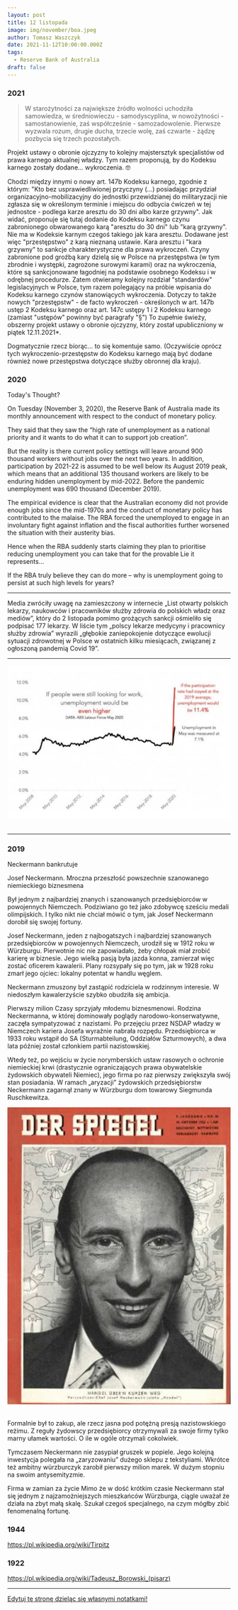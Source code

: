 ```yaml
---
layout: post
title: 12 listopada
image: img/november/boa.jpeg
author: Tomasz Waszczyk
date: 2021-11-12T10:00:00.000Z
tags:
  - Reserve Bank of Australia
draft: false
---
```


### 2021

> W starożytności za największe źródło wolności uchodziła samowiedza, w średniowieczu - samodyscyplina, w nowożytności - samostanowienie, zaś współcześnie - samozadowolenie. Pierwsze wyzwala rozum, drugie ducha, trzecie wolę, zaś czwarte - żądzę pozbycia się trzech pozostałych.

Projekt ustawy o obronie ojczyzny to kolejny majstersztyk specjalistów od prawa karnego aktualnej władzy. Tym razem proponują, by do Kodeksu karnego zostały dodane... wykroczenia. 🤓

Chodzi między innymi o nowy art. 147b Kodeksu karnego, zgodnie z którym: "Kto bez usprawiedliwionej przyczyny (...) posiadając przydział organizacyjno-mobilizacyjny do jednostki przewidzianej do militaryzacji nie zgłasza się w określonym terminie i miejscu do odbycia ćwiczeń w tej jednostce - podlega karze aresztu do 30 dni albo karze grzywny".
Jak widać, proponuje się tutaj dodanie do Kodeksu karnego czynu zabronionego obwarowanego karą "aresztu do 30 dni" lub "karą grzywny". 
Nie ma w Kodeksie karnym czegoś takiego jak kara aresztu. Dodawane jest więc "przestępstwo" z karą nieznaną ustawie. 
Kara aresztu i "kara grzywny" to sankcje charakterystyczne dla prawa wykroczeń. Czyny zabronione pod groźbą kary dzielą się w Polsce na przestępstwa (w tym zbrodnie i występki, zagrożone surowymi karami) oraz na wykroczenia, które są sankcjonowane łagodniej na podstawie osobnego Kodeksu i w odrębnej procedurze.
Zatem otwieramy kolejny rozdział "standardów" legislacyjnych w Polsce, tym razem polegający na próbie wpisania do Kodeksu karnego czynów stanowiących wykroczenia.
Dotyczy to także nowych "przestępstw" - de facto wykroczeń - określonych w art. 147b ustęp 2 Kodeksu karnego oraz art. 147c ustępy 1 i 2 Kodeksu karnego (zamiast "ustępów" powinny być paragrafy "§")
To zupełnie świeży, obszerny projekt ustawy o obronie ojczyzny, który został upubliczniony w piątek 12.11.2021*.

Dogmatycznie rzecz biorąc... to się komentuje samo. 
(Oczywiście oprócz tych wykroczenio-przestępstw do Kodeksu karnego mają być dodane również nowe przestępstwa dotyczące służby obronnej dla kraju).  

### 2020

Today's Thought?

On Tuesday (November 3, 2020), the Reserve Bank of Australia made its monthly announcement with respect to the conduct of monetary policy.

They said that they saw the “high rate of unemployment as a national priority and it wants to do what it can to support job creation”.

But the reality is there current policy settings will leave around 900 thousand workers without jobs over the next two years. In addition, participation by 2021-22 is assumed to be well below its August 2019 peak, which means that an additional 135 thousand workers are likely to be enduring hidden unemployment by mid-2022. Before the pandemic unemployment was 690 thousand (December 2019).

The empirical evidence is clear that the Australian economy did not provide enough jobs since the mid-1970s and the conduct of monetary policy has contributed to the malaise. The RBA forced the unemployed to engage in an involuntary fight against inflation and the fiscal authorities further worsened the situation with their austerity bias.

Hence when the RBA suddenly starts claiming they plan to prioritise reducing unemployment you can take that for the provable Lie it represents...

If the RBA truly believe they can do more – why is unemployment going to persist at such high levels for years?

---

Media zwróciły uwagę na zamieszczony w internecie „List otwarty polskich lekarzy, naukowców i pracowników służby zdrowia do polskich władz oraz mediów”, który do 2 listopada pomimo grożących sankcji ośmieliło się podpisać 177 lekarzy.
W liście tym „polscy lekarze medycyny i pracownicy służby zdrowia” wyrazili „głębokie zaniepokojenie dotyczące ewolucji sytuacji zdrowotnej w Polsce w ostatnich kilku miesiącach, związanej z ogłoszoną pandemią Covid 19”.

<!-- Zdaniem sygnatariuszy listu „nie ma już medycznego i naukowego uzasadnienia dla kontynuacji stosowanych obostrzeń. Obecne zarządzanie kryzysowe stało się całkowicie nieproporcjonalne do zagrożenia i powoduje więcej szkody niż dobra”.

 

Sygnatariusze listu wezwali „do zakończenia nieuzasadnionych epidemiologicznie działań i natychmiastowego przywrócenia normalnych, demokratycznych zasad funkcjonowania Państwa, struktur prawnych, wszystkich naszych swobód obywatelskich oraz przestrzegania praw człowieka”.

 

Według sygnatariuszy listu „szkody dodatkowe wyrządzone obecnie ludności będą miały większy wpływ w bliskiej i dalekiej przyszłości na całą populację niż liczba osób aktualnie ochronionych przed SARS-CoV-2”.

 

W opinii sygnatariuszy listu „wprowadzono obowiązkowe środki, które nie mają podstawy naukowej oraz że w mediach wykreowana została "koronapanika" bez możliwości przeprowadzenia otwartej debaty”.

 

Sygnatariusze listu uważają, że „surowa, represyjna polityka dotycząca li tylko zakażeń koronawirusem silnie kontrastuje z aktualnie minimalną polityką rządu w kwestii zapobiegania i leczenia innych chorób, wzmacniania własnego układu odpornościowego poprzez zdrowy styl życia, optymalną opiekę z dbałością o jednostkę oraz inwestowaniem w personel służby zdrowia”.

 

W liście zwrócono uwagę na zmianę definicji pandemii - „przed 12 laty WHO zmieniło definicję "pandemii". Wcześniej pandemią nazywano zaraźliwą chorobę z wysoką liczbą zgonów, obecnie wystarczy fakt, że wirus rozprzestrzenia się po całym świecie. Umożliwiło to np. ogłoszenie epidemii "świńskiej grypy" w 2009r, która okazała się typowym schorzeniem infekcyjnym dróg oddechowych. A pamiętamy ówczesny lęk i szczepionki, które spowodowały powikłania neurologiczne (narkolepsję)”.

 

List przypomina, że „początkowo szacowana śmiertelność (stosunek liczby zgonów do liczby wszystkich zakażonych) z powodu zakażenia SARS-Cov 2 w najmniejszym stopniu nie znalazła potwierdzenia w żadnym kraju. Z badań naukowych wynika, że śmiertelność ta sytuuje się na poziomie 0,02-0,4% czyli na poziomie normalnej fali grypy sezonowej). W Polsce do dn. 7.09.2020 zmarło 300 osób z dodatnim testem PCR bez chorób współistniejących, czyli 0,01%.

 

Istnieje różnica pomiędzy śmiercią z powodu koronawirusa i z koronawirusem. Ludzie często są nosicielami wielu wirusów i potencjalnie patogennych bakterii jednocześnie. Jeśli weźmiemy pod uwagę, że większość ludzi z poważnymi objawami miało dodatkową chorobę, nie można wysnuć wniosku, że właśnie koronawirus był przyczyną śmierci. Statystyki ten fakt pominęły.

 

Najbardziej podatną grupą byli pacjenci w starszym wieku - 80 lub więcej lat. Większość (70%) zmarłych, młodszych niż 70 lat, cierpiała na inną chorobę np. sercowo-naczyniową, cukrzycę, chroniczną chorobę płuc lub otyłość.

 

Ogromna większość osób zarażonych (>98%) nie miała żadnych objawów lub przechodziła chorobę łagodnie.

 

W międzyczasie opracowano dostępną, bezpieczną i skuteczną terapię dla tych, którzy mają ciężki przebieg choroby - zastosowanie HCQ (hydroksychlorochinę), cynku i azytromycyny. Szybkie zastosowanie tej terapii prowadzi do wyzdrowienia i często zapobiega hospitalizacji. Dowodem skuteczności tej terapii są dane epidemiologiczne ze Szwajcarii, w których przedstawiono porównanie wskaźnika umieralności pacjentów, u których zastosowano lub nie zastosowano tej terapii”. Z listu wynika że Covid „nie jest to wirus-zabójca a choroba łatwa do wyleczenia”.

 

Czytelnicy listu mogą się z niego dowiedzieć, że „podstawą ogłoszenia epidemii/pandemii jest stwierdzana liczba dodatnich wyników niespecyficznego testu RT-PCR dającego wiele fałszywie dodatnich wyników, który sam jego twórca - Kary Mullis (otrzymał nagrodę Nobla w dziedzinie chemii w 1993r. za wynalezienie łańcuchowej reakcji polimerazy, PCR) uznał ten test za nieprzydatny do wykrycia i zdiagnozowania infekcji wirusowej i przeznaczony jest jedynie do procedur badawczych /38/. Test jest niezwykle czuły ale niespecyficzny i daje dodatnie wyniki również w przypadku zakażenia innymi czynnikami chorobotwórczymi [...] Test ten ponadto nigdy nie był walidowany czyli naukowo zweryfikowany”.

 

Z listu można się dowiedzieć, że „test PCR [...] nie mierzy, ile wirusów jest obecnych w próbce. Prawdziwa infekcja wirusowa oznacza masową obecność wirusów, tzw. ładunek wirusów. Jeśli ktoś otrzymał dodatni wynik testu, to nie oznacza, że ta osoba jest faktycznie klinicznie zarażona, jest chora lub będzie chora. Tak zwani "bezobjawowi nosiciele" nie zarażają innych”.

 

Zdaniem sygnatariuszy listu „ponieważ pozytywny wynik testu PCR nie wskazuje automatycznie aktywnej infekcji (zakażenia) lub zaraźliwości, a jednocześnie objawy kliniczne mogą być związane z zakażeniem innymi wirusami, nie usprawiedliwia to podjętych drastycznych środków społecznych, opartych wyłącznie na tych testach”.

 

Jak przypominają sygnatariusze listu „przez tysiące lat ciało ludzkie było codziennie narażone na kontakt z zaraźliwymi mikroorganizmami (wirusy, bakterie i grzyby). Jak wiadomo, prawidłowo funkcjonujący układ odpornościowy zapobiega rozwojowi choroby. Chronić należy osoby ze słabą bądź uszkodzoną odpornością poprzez zastosowanie środków higieny bądź dystans społeczny.

 

Okazuje się, że większość ludzi ma już wrodzoną lub nabytą odporność wobec np. grypy, koronawirusa czy innych wirusów. Potwierdzają to odkrycia na statku wycieczkowym Diamond Princess, który objęto kwarantanną z powodu kilku pasażerów zmarłych na Covid-19. Większość pasażerów była w podeszłym wieku i narażona w idealnych warunkach na transmisję wirusa. Jednakże 75% okazało się nie być zarażonymi. Tak więc nawet w grupie wysokiego ryzyka większość osób jest odporna na wirusa.

 

W sytuacji zagrożenia infekcją należy wzmacniać naturalną odporność poprzez zdrowe, pełnowartościowe odżywianie, oddychanie świeżym powietrzem, bez maseczki, zredukowanie stresu i zaspokajanie kontaktów społecznych i emocjonalnych.

 

Konsekwencje zastosowania locdown, izolacji społecznej i przymusu noszenia masek na zdrowie fizyczne i psychiczne”.

 

Komentując strategie walki z Covid sygnatariusze listu stwierdzili, że „porównując fale zakażeń/zachorowań/wskaźnika śmiertelności w krajach z polityką ścisłego lockdownu do krajów, w których nie narzucono tego obostrzenia (Holandia, Szwecja, Czechy, Białoruś), widzimy podobne krzywe przebiegu infekcji. Lockdown nie doprowadził do niższej śmiertelności.

 

Izolacja społeczna i szkody ekonomiczne w tym utrata pracy, upadek małych i większych firm w wielu branżach życia gospodarczego, doprowadziły do wzrostu przypadków depresji, stanów lękowych, samobójstw, przemocy rodzinnej i molestowania dzieci.

 

Zastosowanie izolacji doprowadziło również do bezczynności fizycznej osób w każdym wieku - zarówno dzieci, młodzieży, osób starszych, ponieważ zostali zmuszeni do pozostania w domu. Aktywność fizyczna wywiera pozytywny efekt nie tylko na funkcjonowanie poszczególnych układów i narządów organizmu ale także odgrywa rolę w funkcjonowaniu poznawczym, zmniejsza depresję i stany lękowe oraz poprawia poziom energii, samopoczucie jak i ogólną jakość życia.

 

Setki badań naukowych z dziedziny psychoneuroimmunologii udowadniają ścisłą wzajemną zależność układu nerwowego, immunologicznego, endokrynnego i krążenia stąd trudno nawet oszacować przyszłe konsekwencje wprowadzonych bezpodstawnie regulacji na zdrowie Polaków”.

 

Autorzy listu przypomnieli, że w wyniku irracjonalnych działań władz wobec covid „służba zdrowia w Polsce została sparaliżowana - zamknięte poradnie POZ, urągające medycznemu wykształceniu teleporady, zmniejszona liczba przyjęć na oddziały szpitalne, niediagnozowane choroby wymagające pilnego leczenia np. onkologicznego, nieleczone choroby przewlekłe, odkładane operacje”.

 

Komentując szkodliwy przymus noszenia masek autorzy listu przypomnieli, że „rozprzestrzenianie się wirusa zachodzi poprzez zarażenie drogą kropelkową (tylko u pacjentów, którzy kaszlą lub kichają) i aerozolową w zamkniętych, niewentylowanych pomieszczeniach. Dlatego też zakażenie jest niemożliwe na otwartym powietrzu. Śledzenie kontaktu i badania epidemiologiczne pokazują, że zdrowi ludzie (lub nosiciele bezobjawowi z pozytywnym wynikiem testu) są niemalże niezdolni do przeniesienia wirusa, stąd nie są dla siebie nawzajem zagrożeniem.

 

Również przenoszenie wirusa przez przedmioty (np. pieniądze, zakupy czy wózki sklepowe) nie zostało udowodnione naukowo.

 

Maski są wskazane w przypadku kontaktu z grupą ryzyka lub osobami z niewydolnością oddechową i zmniejszają ryzyko infekcji drogą kropelkową. Jak przedstawiono w badaniach splot włókien w polecanych do powszechnego noszenia maseczkach bawełnianych ma wielkość rzędu mikrometrów, podczas gdy wielkość wirusów mieści się w granicach nanometrów czyli jest 1000-krotnie mniejsza. Nie ma więc podstaw fizycznych do twierdzenia, że maski chronią przed wirusem przenoszonym drogą powietrzną i zmniejszają jego ewakuację w przypadku drogi kropelkowej od chorego z objawami infekcji.

 

Noszenie masek daje efekty uboczne. Niedobór tlenu (ból głowy, nudności, znużenie, utrata koncentracji) pojawia się dość szybko i ma efekt podobny do choroby wysokościowej. Pacjenci skarżą się na bóle głowy, problemy z zatokami i oddychaniem. Zakumulowane CO2 prowadzi dodatkowo do toksycznego zakwaszenia organizmu, co niekorzystnie wpływa na odporność. Niektórzy eksperci ostrzegają nawet, że wirus rozprzestrzenia się lepiej przy nieodpowiednim noszeniu maski.

Belgijski Kodeks Pracy (Kodeks 6) opisuje zawartość CO2 (wentylację w miejscu pracy) rzędu 900 ppm, maksymalnie 1200 ppm w szczególnych okolicznościach. Po noszeniu maski przez 1 minutę ten toksyczny limit jest znacznie podwyższony, trzykrotnie lub czterokrotnie przekraczając dopuszczalne maksymalne wartości. Jest to sytuacja oddychania w bardzo słabo wentylowanym pomieszczeniu. Standardy amerykańskie i unijne określają dopuszczalną koncentrację CO2 800-1500ppm.

Sterylne środowisko na szpitalnych salach operacyjnych, z precyzyjną regulacją wilgotności i temperatury, dostosowanym przepływ tlenu sprawia, że szpitale spełniają surowe standardy bezpieczeństwa.

Marco Pacori - włoski psycholog i psychoterapeuta zwrócił uwagę na konsekwencje obowiązkowego noszenia masek w wieku rozwojowym. Maska obejmuje dużą część twarzy, uniemożliwiając rozpoznanie, interpretację i imitację wyrazu twarzy. Według najwybitniejszych badaczy z dziedziny psychologii znanej jako "język ciała", mimika twarzy jest jednym z najważniejszych aspektów komunikacji międzyludzkiej/.

Obszar mózgu nazywany FFA (obszar fuzji twarzy) dojrzewa w wieku rozwojowym. Jeśli podczas tej fazy rozwoju twarz przez większość czasu jest przykryta maską (godziny spędzone w szkole z kolegami z klasy i nauczycielami), istnieje ryzyko, że obszar ten zaniknie, co spowoduje, że dziecko nie będzie już w stanie odróżnić jednej twarzy od drugiej, lub stworzyć obrazu siebie samego, aby móc rozpoznać cechy wyróżniające płeć; w praktyce młody człowiek będzie dorastał bezpłciowy, bez tożsamości i bez zdolności do zrozumienia, z kim ma do czynienia”.

Według informacji zawartych w liście „badania nad szczepionkami przeciwko grypie pokazują, że w ciągu 10 lat tylko trzykrotnie stworzono szczepionkę o skuteczności na poziomie wyższym niż 50%. Szczepienie osób w podeszłym wieku wydaje się być nieskuteczne. Po 75 roku życia skuteczność prawie nie występuje.

Z powodu stałej naturalnej mutacji wirusów, co można zaobserwować każdego roku w przypadku wirusa grypy, szczepionka jest co najwyżej tymczasowym rozwiązaniem, które wymaga nowych szczepionek za każdym następnym razem. Nieprzetestowana szczepionka, prowadzona w trybie awaryjnym i taka, której twórcy już uzyskali zwolnienie z odpowiedzialności prawnej od niepożądanych skutków, budzi poważne wątpliwości. Wątpliwości budzi także sposób produkcji szczepionki, brak przeprowadzenia standardowych, kilkuetapowych badań klinicznych, które zajmują zwykle kilka lat obserwacji skuteczności i bezpieczeństwa”.

Według autorów listu „jeśli 95% ludzi doświadcza Covid-19 praktycznie bezobjawowo, wystawienie ich na działanie nieprzetestowanej szczepionki jest karygodne”.

W liście opisana jest też kwestia zwalczania prawdy o fałszywej pandemii - „wiele materiałów video oraz artykułów licznych, niezależnych autorytetów i ekspertów naukowych są usuwane z mediów społecznościowych. Taka sytuacja jest niedopuszczalna w wolnym, demokratycznym kraju. Taka polityka powoduje również efekt paraliżujący, wywołuje panikę i karmi społeczeństwo strachem i zmartwieniami. Efekt ten jest wzmacniany stosowanymi wyrażeniami i nazewnictwem wojennym. Często wspominano "wojnę" i "niewidzialnego wroga", którego należy "pokonać". Używanie w mediach określeń takich jak "bohaterowie służby zdrowia na linii walki" i "ofiary korony" dolewały jeszcze oliwy do ognia, tworząc wizję światowej walki z "wirusem mordercą".

Bez ustanku bombardowani diagramami wypuszczanymi w stronę społeczeństwa dzień w dzień, godzinę po godzinie, bez omówienia tych diagramów, bez porównania ich ze śmiertelnością na grypę w ubiegłych latach, bez porównania ich do śmiertelności z innych przyczyn, spowodowało prawdziwą psychozę strachu w całej populacji. To nie jest informacja, to manipulacja”.

Podsumowując autorzy listu zażądali „natychmiastowego zaprzestania tych procedur - przeprowadzania masowych a niediagnostycznych testów, izolacji społecznej, zmuszania społeczeństwa do noszenia masek”. -->

---

<img src="./img/november/boa.jpeg"><br><br>

---

### 2019

Neckermann bankrutuje

Josef Neckermann. Mroczna przeszłość powszechnie szanowanego niemieckiego biznesmena

Był jednym z najbardziej znanych i szanowanych przedsiębiorców w powojennych Niemczech. Podziwiano go też jako zdobywcę sześciu medali olimpijskich. I tylko nikt nie chciał mówić o tym, jak Josef Neckermann dorobił się swojej fortuny.

Josef Neckermann, jeden z najbogatszych i najbardziej szanowanych przedsiębiorców w powojennych Niemczech, urodził się w 1912 roku w Würzburgu. Pierwotnie nic nie zapowiadało, żeby chłopak miał zrobić karierę w biznesie. Jego wielką pasją była jazda konna, zamierzał więc zostać oficerem kawalerii. Plany rozsypały się po tym, jak w 1928 roku zmarł jego ojciec: lokalny potentat w handlu węglem.

Neckermann zmuszony był zastąpić rodziciela w rodzinnym interesie. W niedoszłym kawalerzyście szybko obudziła się ambicja.

Pierwszy milion
Czasy sprzyjały młodemu biznesmenowi. Rodzina Neckermanna, w której dominowały poglądy narodowo-konserwatywne, zaczęła sympatyzować z nazistami. Po przejęciu przez NSDAP władzy w Niemczech kariera Josefa wyraźnie nabrała rozpędu. Przedsiębiorca w 1933 roku wstąpił do SA (Sturmabteilung, Oddziałów Szturmowych), a dwa lata później został członkiem partii nazistowskiej.

Wtedy też, po wejściu w życie norymberskich ustaw rasowych o ochronie niemieckiej krwi (drastycznie ograniczających prawa obywatelskie żydowskich obywateli Niemiec), jego firma po raz pierwszy zwiększyła swój stan posiadania. W ramach „aryzacji” żydowskich przedsiębiorstw Neckermann zagarnął znany w Würzburgu dom towarowy Siegmunda Ruschkewitza.

<img src="./img/november/neckermann.jpg"/><br><br>

Formalnie był to zakup, ale rzecz jasna pod potężną presją nazistowskiego reżimu. Z reguły żydowscy przedsiębiorcy otrzymywali za swoje firmy tylko marny ułamek wartości. O ile w ogóle otrzymali cokolwiek.

Tymczasem Neckermann nie zasypiał gruszek w popiele. Jego kolejną inwestycja polegała na „zaryzowaniu” dużego sklepu z tekstyliami. Wkrótce też ambitny würzburczyk zarobił pierwszy milion marek. W dużym stopniu na swoim antysemityzmie.

Firma w zamian za życie
Mimo że w dość krótkim czasie Neckermann stał się jednym z najzamożniejszych mieszkańców Würzburga, ciągle uważał że działa na zbyt małą skalę. Szukał czegoś specjalnego, na czym mógłby zbić fenomenalną fortunę.

### 1944

https://pl.wikipedia.org/wiki/Tirpitz

### 1922

https://pl.wikipedia.org/wiki/Tadeusz_Borowski_(pisarz)

---

<a href="https://github.com/TomaszWaszczyk/historia.waszczyk.com/edit/master/src/content/november-12.md" target="_blank">Edytuj tę stronę dzieląc się własnymi notatkami!</a>
